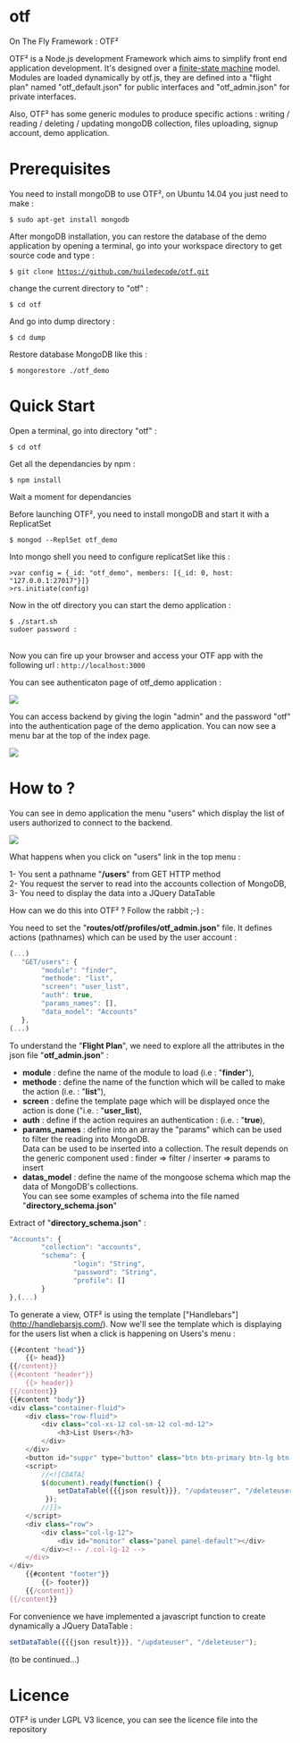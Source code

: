 # otf
On The Fly Framework : OTF²

OTF² is a Node.js development Framework which aims to simplify front end application development.  It's designed over a [finite-state machine](http://en.wikipedia.org/wiki/Finite-state_machine) model.
Modules are loaded dynamically by otf.js, they are defined into a "flight plan" named "otf_default.json" for public interfaces and "otf_admin.json" for private interfaces.

Also, OTF² has some generic modules to produce specific actions : writing / reading / deleting / updating  mongoDB collection, files uploading, signup account, demo application.

# Prerequisites

You need to install mongoDB to use OTF², on Ubuntu 14.04 you just need to make :

<code>$ sudo apt-get install mongodb</code>

After mongoDB installation, you can restore the database of the demo application by opening a terminal, go into your workspace directory to get source code and type :

<code>$ git clone https://github.com/huiledecode/otf.git</code>

change the current directory to "otf" :

<code>$ cd otf</code>

And go into dump directory :

<code>$ cd dump</code><br />

Restore database MongoDB like this :

<code>$ mongorestore ./otf_demo</code>

# Quick Start

Open a terminal, go into directory "otf" :

<code>$ cd otf</code>

Get all the dependancies by npm :

<code>$ npm install</code>

Wait a moment for dependancies

Before launching OTF², you need to install mongoDB and start it with a ReplicatSet

<code>$ mongod --ReplSet otf_demo</code>

Into mongo shell you need to configure replicatSet like this :

<code>>var config = {_id: "otf_demo", members: [{_id: 0, host: "127.0.0.1:27017"}]}</code><br/>
<code>>rs.initiate(config)</code>

Now in the otf directory you can start the demo application :

<code>$ ./start.sh</code><br/>
<code>sudoer password : </code><br/>

Now you can fire up your browser and access your OTF app with the following url : 
<code>http://localhost:3000</code>

You can see authenticaton page of otf_demo application :

<img src="http://www.huile-de-code.fr/otf/img/capture_2015-02-2_login_OTF.png" />

You can access backend by giving the login "admin" and the password "otf" into the authentication page of the demo application. You can now see a menu bar at the top of the index page.

<img src="http://www.huile-de-code.fr/otf/img/capture_2015-02-22_index_OTF.png" />

# How to ?

You can see in demo application the menu "users" which display the list of users authorized to connect to the backend. 

<img src="http://www.huile-de-code.fr/otf/img/capture_2015-02-23_users_OTF.png" />

What happens when you click on "users" link in the top menu :

1- You sent a pathname "<b>/users</b>" from GET HTTP method<br/>
2- You request the server to read into the accounts collection of MongoDB,<br/>
3- You need to display the data into a JQuery DataTable<br/>

How can we do this into OTF² ?
Follow the rabbit ;-) :

You need to set the "<b>routes/otf/profiles/otf_admin.json</b>" file. It defines actions (pathnames) which can be used by the user account :
```js
(...)
   "GET/users": {
        "module": "finder",
        "methode": "list",
        "screen": "user_list",
        "auth": true,
        "params_names": [],
        "data_model": "Accounts"
   },
(...)
```        

To understand the "<b>Flight Plan</b>", we need to explore all the attributes in the json file "<b>otf_admin.json</b>" :
<ul>
    <li> <b>module</b> : define the name of the module to load (i.e : "<b>finder</b>"),</li>
    <li> <b>methode</b> : define the name of the function which will be called to make the action (i.e. : "<b>list</b>"),</li>
    <li> <b>screen</b> : define the template page which will be displayed once the action is done ("i.e. : "<b>user_list</b>),</li>
    <li> <b>auth</b> : define if the action requires an authentication : (i.e. : "<b>true</b>),</li>
    <li> <b>params_names</b> : define into an array the "params" which can be used to filter the reading into MongoDB. <br>Data can be used to be inserted into a collection. The result depends on the generic component used : finder => filter / inserter => params to insert</li>
    <li> <b>datas_model</b> : define the name of the mongoose schema which map the data of MongoDB's collections.<br> You can see some examples of schema into the file named "<b>directory_schema.json</b>"   
</ul>

Extract of "<b>directory_schema.json</b>" :
```js
"Accounts": {
        "collection": "accounts",
        "schema": {
                "login": "String",
                "password": "String",
                "profile": []
        }
},(...)
```

To generate a view, OTF² is using the template ["Handlebars"] (http://handlebarsjs.com/). Now we'll see the template which is displaying for the users list
when a click is happening on Users's menu :

```js
{{#content "head"}}
    {{> head}}
{{/content}}
{{#content "header"}}
    {{> header}}
{{/content}}
{{#content "body"}}
<div class="container-fluid">
    <div class="row-fluid">
        <div class="col-xs-12 col-sm-12 col-md-12">
            <h3>List Users</h3>
        </div>
    </div>
    <button id="suppr" type="button" class="btn btn-primary btn-lg btn-block">Delete Row</button>
    <script>
        //<![CDATA[
        $(document).ready(function() {
            setDataTable({{{json result}}}, "/updateuser", "/deleteuser");
         });
        //]]>
    </script>
    <div class="row">
        <div class="col-lg-12">
            <div id="monitor" class="panel panel-default"></div>
        </div><!-- /.col-lg-12 -->
    </div>
</div>
    {{#content "footer"}}
        {{> footer}}
    {{/content}}
{{/content}}
```
For convenience we have implemented a javascript function to create dynamically a JQuery DataTable :

```js
setDataTable({{{json result}}}, "/updateuser", "/deleteuser");
```

(to be continued...)

# Licence

OTF² is under LGPL V3 licence, you can see the licence file into the repository